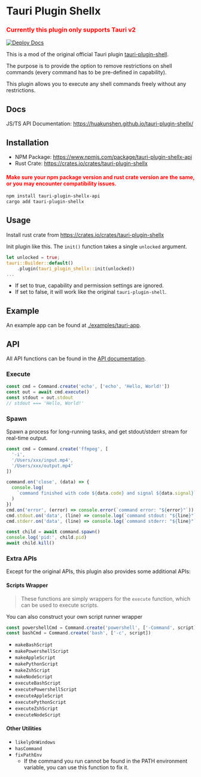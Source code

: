 # Tauri Plugin Shellx

<h3 style="color:red;">Currently this plugin only supports Tauri v2</h3>

[![Deploy Docs](https://github.com/HuakunShen/tauri-plugin-shellx/actions/workflows/docs.yml/badge.svg)](https://github.com/HuakunShen/tauri-plugin-shellx/actions/workflows/docs.yml)

This is a mod of the original official Tauri plugin [tauri-plugin-shell](https://github.com/tauri-apps/tauri-plugin-shell).

The purpose is to provide the option to remove restrictions on shell commands (every command has to be pre-defined in capability).

This plugin allows you to execute any shell commands freely without any restrictions.

## Docs

JS/TS API Documentation: https://huakunshen.github.io/tauri-plugin-shellx/

## Installation

- NPM Package: https://www.npmjs.com/package/tauri-plugin-shellx-api
- Rust Crate: https://crates.io/crates/tauri-plugin-shellx

<h4 style="color:red;">Make sure your npm package version and rust crate version are the same, or you may encounter compatibility issues.</h4>



```bash
npm install tauri-plugin-shellx-api
cargo add tauri-plugin-shellx
```

## Usage

Install rust crate from https://crates.io/crates/tauri-plugin-shellx

Init plugin like this. The `init()` function takes a single `unlocked` argument.

```rust
let unlocked = true;
tauri::Builder::default()
    .plugin(tauri_plugin_shellx::init(unlocked))
...
```

- If set to true, capability and permission settings are ignored.
- If set to false, it will work like the original `tauri-plugin-shell`.

## Example

An example app can be found at [./examples/tauri-app](./examples/tauri-app).

## API

All API functions can be found in the [API documentation](https://huakunshen.github.io/tauri-plugin-shellx/).

### Execute

```ts
const cmd = Command.create('echo', ['echo', 'Hello, World!'])
const out = await cmd.execute()
const stdout = out.stdout
// stdout === 'Hello, World!'
```

### Spawn

Spawn a process for long-running tasks, and get stdout/stderr stream for real-time output.

```ts
const cmd = Command.create('ffmpeg', [
  '-i',
  '/Users/xxx/input.mp4',
  '/Users/xxx/output.mp4'
])

command.on('close', (data) => {
  console.log(
    `command finished with code ${data.code} and signal ${data.signal}`
  )
})
cmd.on('error', (error) => console.error(`command error: "${error}"`))
cmd.stdout.on('data', (line) => console.log(`command stdout: "${line}"`))
cmd.stderr.on('data', (line) => console.log(`command stderr: "${line}"`))

const child = await command.spawn()
console.log('pid:', child.pid)
await child.kill()
```

### Extra APIs

Except for the original APIs, this plugin also provides some additional APIs:

#### Scripts Wrapper

> These functions are simply wrappers for the `execute` function, which can be used to execute scripts.

You can also construct your own script runner wrapper

```ts
const powershellCmd = Command.create('powershell', ['-Command', script])
const bashCmd = Command.create('bash', ['-c', script])
```

- `makeBashScript`
- `makePowershellScript`
- `makeAppleScript`
- `makePythonScript`
- `makeZshScript`
- `makeNodeScript`
- `executeBashScript`
- `executePowershellScript`
- `executeAppleScript`
- `executePythonScript`
- `executeZshScript`
- `executeNodeScript`

#### Other Utilities

- `likelyOnWindows`
- `hasCommand`
- `fixPathEnv`
  - If the command you run cannot be found in the PATH environment variable, you can use this function to fix it.
